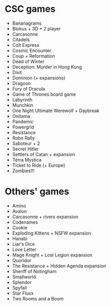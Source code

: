 # CSC games
- Bananagrams
- Blokus + 3D + 2 player
- Carcasonne
- Citadels
- Colt Express
- Cosmic Encounter
- Coup + Reformation
- Dead of Winter
- Deception: Murder in Hong Kong
- Dixit
- Dominion (+ expansions)
- Dragoon
- Fury of Dracula
- Game of Thrones board game
- Labyrinth
- Munchkin
- One Night Ultimate Werewolf + Daybreak
- Onitama
- Pandemic
- Powergrid
- Resistance
- Robo Rally
- Saboteur + 2
- Secret Hitler
- Settlers of Catan + expansion
- Terra Mystica
- Ticket to Ride (+ Europe)
- Zombies!!!

# Others' games
- Amino
- Avalon
- Carcasonne + rivers expansion
- Codenames
- Cookie
- Exploding Kittens + NSFW expansion
- Hanabi
- Liar's Dice
- Love Letter
- Mage Knight + Lost Legion expansion
- Quoridor
- The Resistance + Hidden Agenda expansion
- Sheriff of Notingham
- Smallworld
- Splendor
- Spyfall
- Star Fluxx
- Two Rooms and a Boom
